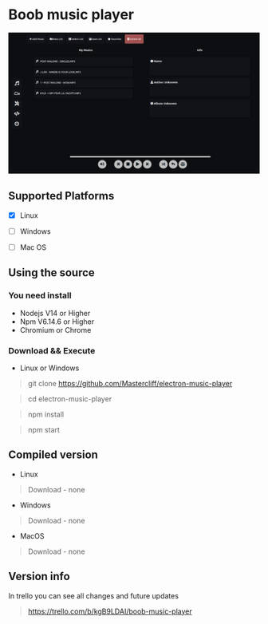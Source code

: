 # Boob music player

![image](./screen-shots/UI-V4.png)

## Supported Platforms

- [x] Linux
- [ ] Windows
- [ ] Mac OS



## Using the source

### You need install

- Nodejs    V14 or Higher
- Npm       V6.14.6 or Higher
- Chromium or Chrome

### Download && Execute
- Linux or Windows
> git clone https://github.com/Mastercliff/electron-music-player

> cd electron-music-player

> npm install

> npm start

## Compiled version

- Linux
> Download - none

- Windows
> Download - none
- MacOS
> Download - none

## Version info

In trello you can see all changes and future updates

> https://trello.com/b/kgB9LDAI/boob-music-player
